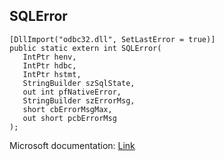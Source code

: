 ## SQLError

```
[DllImport("odbc32.dll", SetLastError = true)]
public static extern int SQLError(
   IntPtr henv,
   IntPtr hdbc,
   IntPtr hstmt,
   StringBuilder szSqlState,
   out int pfNativeError,
   StringBuilder szErrorMsg,
   short cbErrorMsgMax,
   out short pcbErrorMsg
);
```

Microsoft documentation: [Link](https://docs.microsoft.com/en-us/sql/odbc/reference/syntax/sqlerror-function)
